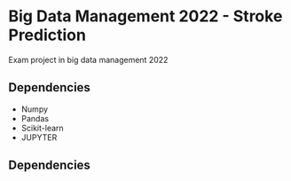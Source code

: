 # Big Data Management 2022 - Stroke Prediction
Exam project in big data management 2022

## Dependencies

- Numpy
- Pandas
- Scikit-learn
- JUPYTER

## Dependencies